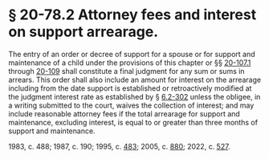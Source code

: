 # § 20-78.2 Attorney fees and interest on support arrearage.

<p>The entry of an order or decree of support for a spouse or for support and maintenance of a child under the provisions of this chapter or §§ <a href='/vacode/20-107.1/'>20-107.1</a> through <a href='/vacode/20-109/'>20-109</a> shall constitute a final judgment for any sum or sums in arrears. This order shall also include an amount for interest on the arrearage including from the date support is established or retroactively modified at the judgment interest rate as established by § <a href='/vacode/6.2-302/'>6.2-302</a> unless the obligee, in a writing submitted to the court, waives the collection of interest; and may include reasonable attorney fees if the total arrearage for support and maintenance, excluding interest, is equal to or greater than three months of support and maintenance.</p><p>1983, c. 488; 1987, c. 190; 1995, c. <a href='http://lis.virginia.gov/cgi-bin/legp604.exe?951+ful+CHAP0483'>483</a>; 2005, c. <a href='http://lis.virginia.gov/cgi-bin/legp604.exe?051+ful+CHAP0880'>880</a>; 2022, c. <a href='http://lis.virginia.gov/cgi-bin/legp604.exe?221+ful+CHAP0527'>527</a>.</p>